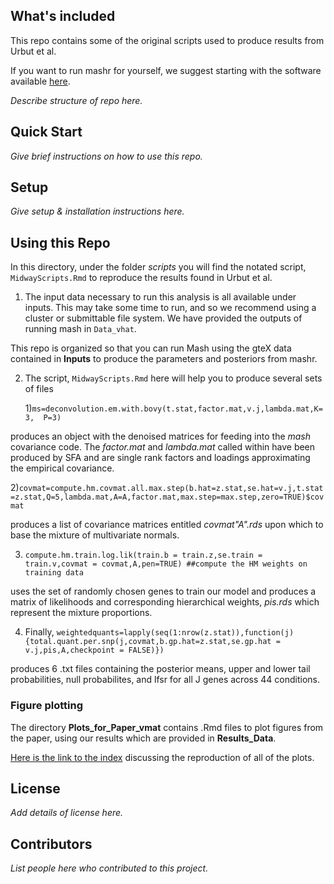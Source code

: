 ## What's included

This repo contains some of the original scripts used to produce results
from Urbut et al. 

If you want to run mashr for yourself, we suggest starting with
the software available [here](https://github.com/stephenslab/mashr).

*Describe structure of repo here.*

## Quick Start

*Give brief instructions on how to use this repo.*

## Setup

*Give setup & installation instructions here.*

## Using this Repo

In this directory, under the folder *scripts* you will find the
notated script, `MidwayScripts.Rmd` to reproduce the results found in
Urbut et al.

1) The input data necessary to run this analysis is
all available under inputs. This may take some time to run, and so we
recommend using a cluster or submittable file system. We have provided
the outputs of running mash in `Data_vhat`.

This repo is organized so that you can run Mash using the gteX data
contained in **Inputs** to produce the parameters and posteriors from
mashr.

2) The script, `MidwayScripts.Rmd` here will help you to produce several sets of files
	
	1)`ms=deconvolution.em.with.bovy(t.stat,factor.mat,v.j,lambda.mat,K=3,	P=3)`

produces an object with the denoised matrices for feeding into the
*mash* covariance code. The *factor.mat* and *lambda.mat* called
within have been produced by SFA and are single rank factors and
loadings approximating the empirical covariance.

2)`covmat=compute.hm.covmat.all.max.step(b.hat=z.stat,se.hat=v.j,t.stat=z.stat,Q=5,lambda.mat,A=A,factor.mat,max.step=max.step,zero=TRUE)$covmat` 

produces a list of covariance matrices entitled *covmat"A".rds* upon
which to base the mixture of multivariate normals.

3) `compute.hm.train.log.lik(train.b = train.z,se.train = train.v,covmat = covmat,A,pen=TRUE) ##compute the HM weights on training data`

uses the set of randomly chosen genes to train our model and produces
a matrix of likelihoods and corresponding hierarchical weights,
*pis.rds* which represent the mixture proportions.

4) Finally, `weightedquants=lapply(seq(1:nrow(z.stat)),function(j){total.quant.per.snp(j,covmat,b.gp.hat=z.stat,se.gp.hat = v.j,pis,A,checkpoint = FALSE)})`

produces 6 .txt files containing the posterior means, upper and lower
tail probabilities, null probabilites, and lfsr for all J genes across
44 conditions.

### Figure plotting

The directory **Plots_for_Paper_vmat** contains .Rmd files to plot figures from the paper,
using our results which are provided in **Results_Data**. 

[Here is the link to the index](https://stephenslab.github.io/gtexresults_mash/Plots_for_Paper_vmat/IndexofPlots.html)
discussing the reproduction of all of the plots.

## License

*Add details of license here.*

## Contributors

*List people here who contributed to this project.*
